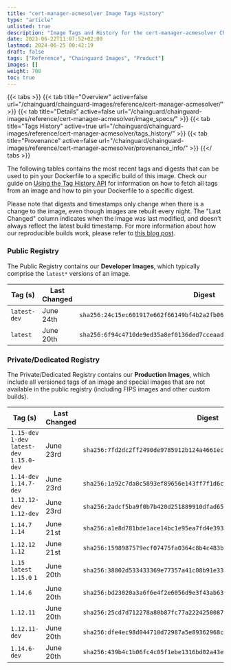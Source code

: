 ```yaml
---
title: "cert-manager-acmesolver Image Tags History"
type: "article"
unlisted: true
description: "Image Tags and History for the cert-manager-acmesolver Chainguard Image"
date: 2023-06-22T11:07:52+02:00
lastmod: 2024-06-25 00:42:19
draft: false
tags: ["Reference", "Chainguard Images", "Product"]
images: []
weight: 700
toc: true
---
```


{{< tabs >}}
{{< tab title="Overview" active=false url="/chainguard/chainguard-images/reference/cert-manager-acmesolver/" >}}
{{< tab title="Details" active=false url="/chainguard/chainguard-images/reference/cert-manager-acmesolver/image_specs/" >}}
{{< tab title="Tags History" active=true url="/chainguard/chainguard-images/reference/cert-manager-acmesolver/tags_history/" >}}
{{< tab title="Provenance" active=false url="/chainguard/chainguard-images/reference/cert-manager-acmesolver/provenance_info/" >}}
{{</ tabs >}}

The following tables contains the most recent tags and digests that can be used to pin your Dockerfile to a specific build of this image. Check our guide on [Using the Tag History API](/chainguard/chainguard-images/using-the-tag-history-api/) for information on how to fetch all tags from an image and how to pin your Dockerfile to a specific digest.

Please note that digests and timestamps only change when there is a change to the image, even though images are rebuilt every night. The "Last Changed" column indicates when the image was last modified, and doesn't always reflect the latest build timestamp. For more information about how our reproducible builds work, please refer to [this blog post](https://www.chainguard.dev/unchained/reproducing-chainguards-reproducible-image-builds).

### Public Registry
The Public Registry contains our **Developer Images**, which typically comprise the `latest*` versions of an image.

| Tag (s)       | Last Changed | Digest                                                                    |
|---------------|--------------|---------------------------------------------------------------------------|
|  `latest-dev` | June 24th    | `sha256:24c15ec601917e662f66149bf4b2a2fb0680031d403055a215fd79ca98df3400` |
|  `latest`     | June 20th    | `sha256:6f94c4710de9ed35a8ef0136ded7cceaad173c70b0ff6bbe1fe2cc5cb34ce945` |


### Private/Dedicated Registry
The Private/Dedicated Registry contains our **Production Images**, which include all versioned tags of an image and special images that are not available in the public registry (including FIPS images and other custom builds).

| Tag (s)                                       | Last Changed | Digest                                                                    |
|-----------------------------------------------|--------------|---------------------------------------------------------------------------|
|  `1.15-dev` `1-dev` `latest-dev` `1.15.0-dev` | June 23rd    | `sha256:7fd2dc2ff2490de9785912b124a4661ec7576876e1c75017c83376ede8fd29a7` |
|  `1.14-dev` `1.14.7-dev`                      | June 23rd    | `sha256:1a92c7da8c5893ef89656e143ff7f1d6cfe43e000db749562a9b0731f49df753` |
|  `1.12.12-dev` `1.12-dev`                     | June 23rd    | `sha256:2adcf5ba9f0b7b420d251889910dfad6503c4802e3b5d88bc66ff1c614803d7c` |
|  `1.14.7` `1.14`                              | June 21st    | `sha256:a1e8d781bde1ace14bc1e95ea7fd4e393d2f541e2f6d87098149b011e249ec8c` |
|  `1.12.12` `1.12`                             | June 21st    | `sha256:1598987579ecf07475fa0364c8b4c483b87aff53656a2f089e9ea5f3cb76c3b2` |
|  `1.15` `latest` `1.15.0` `1`                 | June 20th    | `sha256:38802d533433369e77357a41c08b91e33f1e14346c31dc5fa7e3fc19456ec954` |
|  `1.14.6`                                     | June 20th    | `sha256:bd23020a3a6f6e4f2e6056d9e3f43ab63334a52ab7b109d133ab9818d2f9fca4` |
|  `1.12.11`                                    | June 20th    | `sha256:25cd7d712278a80b87fc77a2224250087bf07e8d2795b9184db05d2ff707ef6d` |
|  `1.12.11-dev`                                | June 20th    | `sha256:dfe4ec98d044710d72987a5e89362968c5bc977ec87ed6349fd344698947d9bb` |
|  `1.14.6-dev`                                 | June 20th    | `sha256:439b4c1b06fc4c05f1ebe1316bd02a43e81c3f0081bfd0b06453b902fd7ab142` |

